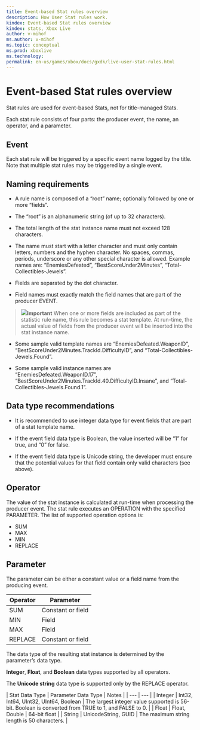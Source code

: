 ```yaml
---
title: Event-based Stat rules overview
description: How User Stat rules work.
kindex: Event-based Stat rules overview
kindex: stats, Xbox Live
author: v-mihof
ms.author: v-mihof
ms.topic: conceptual
ms.prod: xboxlive
ms.technology: 
permalink: en-us/games/xbox/docs/gxdk/live-user-stat-rules.html
---
```


# Event-based Stat rules overview

<!-- from old portal "User Stat Rules" article; https://developer.microsoft.com/en-us/games/xbox/docs/xdk/user-stats-rules -->

Stat rules are used for event-based Stats, not for title-managed Stats.

Each stat rule consists of four parts: the producer event, the name, an operator, and a parameter.


## Event

Each stat rule will be triggered by a specific event name logged by the title. Note that multiple stat rules may be triggered by a single event.


## Naming requirements

* A rule name is composed of a “root” name; optionally followed by one or more “fields”.

* The “root” is an alphanumeric string (of up to 32 characters).

* The total length of the stat instance name must not exceed 128 characters.

* The name must start with a letter character and must only contain letters, numbers and the hyphen character. No spaces, commas, periods, underscore or any other special character is allowed. Example names are: “EnemiesDefeated”, “BestScoreUnder2Minutes”, “Total-Collectibles-Jewels”.

* Fields are separated by the dot character.

* Field names must exactly match the field names that are part of the producer EVENT.

> ![](note.gif)**Important** When one or more fields are included as part of the statistic rule name, this rule becomes a stat template. At run-time, the actual value of fields from the producer event will be inserted into the stat instance name.

* Some sample valid template names are “EnemiesDefeated.WeaponID”, “BestScoreUnder2Minutes.TrackId.DifficultyID”, and “Total-Collectibles-Jewels.Found”.

* Some sample valid instance names are “EnemiesDefeated.WeaponID.17”, “BestScoreUnder2Minutes.TrackId.40.DifficultyID.Insane”, and “Total-Collectibles-Jewels.Found.1”.


## Data type recommendations

* It is recommended to use integer data type for event fields that are part of a stat template name.

* If the event field data type is Boolean, the value inserted will be “1” for true, and “0” for false.

* If the event field data type is Unicode string, the developer must ensure that the potential values for that field contain only valid characters (see above).


## Operator

The value of the stat instance is calculated at run-time when processing the producer event. The stat rule executes an OPERATION with the specified PARAMETER. The list of supported operation options is:
* SUM
* MAX
* MIN
* REPLACE


## Parameter

The parameter can be either a constant value or a field name from the producing event.

| Operator | Parameter |
| --- | --- |
| SUM | Constant or field |
| MIN | Field |
| MAX | Field |
| REPLACE | Constant or field |

The data type of the resulting stat instance is determined by the parameter’s data type.

**Integer**, **Float**, and **Boolean** data types supported by all operators.

The **Unicode string** data type is supported only by the REPLACE operator.

| Stat Data Type | Parameter Data Type | Notes |
| --- | --- |
| Integer | Int32, Int64, UInt32, UInt64, Boolean | The largest integer value supported is 56-bit. Boolean is converted from TRUE to 1, and FALSE to 0. |
| Float | Float, Double | 64-bit float |
| String | UnicodeString, GUID | The maximum string length is 50 characters. |
